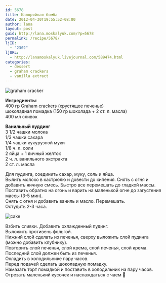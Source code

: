 ```yaml
---
id: 5678
title: Калорийная бомба
date: 2012-04-30T19:55:52-08:00
author: lana
layout: post
guid: http://lana.moskalyuk.com/?p=5678
permalink: /recipe/5678/
ljID:
  - "2302"
ljURL:
  - http://lanamoskalyuk.livejournal.com/589474.html
categories:
  - dessert
  - graham crackers
  - vanilla extract
---
```

![graham cracker ](http://farm8.staticflickr.com/7271/7130332203_6cd3b6c657_z.jpg)

**Ингредиенты**:  
400 гр Graham crackers (хрустящее печенье)  
шоколадная помадка (150 гр шоколада + 2 ст. л. масла)  
400 мл сливок

**Ванильный пуддинг**  
3 1/2 чашки молока  
1/3 чашки сахара  
1/4 чашки кукурузной муки  
1/8 ч. л. соли  
2 яйца + 1 яичный желток  
2 ч. л. ванильного экстракта  
2 ст. л. масла

Для пудинга, соединить сахар, муку, соль и яйца.  
Вылить молоко в кастрюлю и довести до кипения. Снять с огня и добавить яичную смесь. Быстро все перемешать до гладкой массы.  
Поставить обратно на огонь и варить на маленькой огне до загустения массы (3-5 мин).  
Снять с огня и добавить ваниль и масло. Перемешать.  
Остудить 2-3 часа.

![cake](http://farm8.staticflickr.com/7189/6984250138_442906ce4d_z.jpg) 

Взбить сливки. Добавить охлажденный пудинг.  
Выложить противень фольгой.  
Нижний слой сделать из печенья, сверху выложить слой пудинга (можно добавить клубнику).  
Повторить слой печенья, слой крема, слой печенья, слой крема. Последний слой должен быть из печенья.  
Охладить в холодильнике пару часов.  
Перед подачей сделать шоколадную помадку.  
Намазать торт помадкой и поставить в холодильник на пару часов.  
Отрезать маленький кусочек и наслаждаться с чаем 🙂